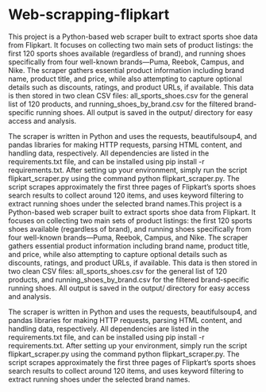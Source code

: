 # Web-scrapping-flipkart
This project is a Python-based web scraper built to extract sports shoe data from Flipkart. It focuses on collecting two main sets of product listings: the first 120 sports shoes available (regardless of brand), and running shoes specifically from four well-known brands—Puma, Reebok, Campus, and Nike. The scraper gathers essential product information including brand name, product title, and price, while also attempting to capture optional details such as discounts, ratings, and product URLs, if available. This data is then stored in two clean CSV files: all_sports_shoes.csv for the general list of 120 products, and running_shoes_by_brand.csv for the filtered brand-specific running shoes. All output is saved in the output/ directory for easy access and analysis.

The scraper is written in Python and uses the requests, beautifulsoup4, and pandas libraries for making HTTP requests, parsing HTML content, and handling data, respectively. All dependencies are listed in the requirements.txt file, and can be installed using pip install -r requirements.txt. After setting up your environment, simply run the script flipkart_scraper.py using the command python flipkart_scraper.py. The script scrapes approximately the first three pages of Flipkart’s sports shoes search results to collect around 120 items, and uses keyword filtering to extract running shoes under the selected brand names.This project is a Python-based web scraper built to extract sports shoe data from Flipkart. It focuses on collecting two main sets of product listings: the first 120 sports shoes available (regardless of brand), and running shoes specifically from four well-known brands—Puma, Reebok, Campus, and Nike. The scraper gathers essential product information including brand name, product title, and price, while also attempting to capture optional details such as discounts, ratings, and product URLs, if available. This data is then stored in two clean CSV files: all_sports_shoes.csv for the general list of 120 products, and running_shoes_by_brand.csv for the filtered brand-specific running shoes. All output is saved in the output/ directory for easy access and analysis.

The scraper is written in Python and uses the requests, beautifulsoup4, and pandas libraries for making HTTP requests, parsing HTML content, and handling data, respectively. All dependencies are listed in the requirements.txt file, and can be installed using pip install -r requirements.txt. After setting up your environment, simply run the script flipkart_scraper.py using the command python flipkart_scraper.py. The script scrapes approximately the first three pages of Flipkart’s sports shoes search results to collect around 120 items, and uses keyword filtering to extract running shoes under the selected brand names.
